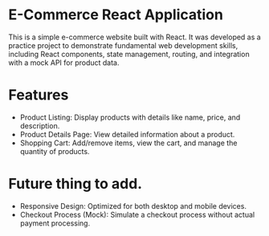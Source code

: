 # E-Commerce React Application

This is a simple e-commerce website built with React. It was developed as a practice project to demonstrate fundamental web development skills, including React components, state management, routing, and integration with a mock API for product data.

# Features

- Product Listing: Display products with details like name, price, and description.
- Product Details Page: View detailed information about a product.
- Shopping Cart: Add/remove items, view the cart, and manage the quantity of products.

# Future thing to add.

- Responsive Design: Optimized for both desktop and mobile devices.
- Checkout Process (Mock): Simulate a checkout process without actual payment processing.
